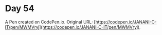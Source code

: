 # Day 54

A Pen created on CodePen.io. Original URL: [https://codepen.io/JANANI-C-IT/pen/MWMVryj](https://codepen.io/JANANI-C-IT/pen/MWMVryj).

